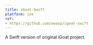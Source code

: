 ```yaml
---
title: iGoat-Swift
platform: ios
ref:
- https://github.com/owasp/igoat-swift
---
```


A Swift version of original iGoat project.
